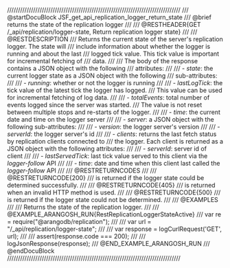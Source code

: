 ////////////////////////////////////////////////////////////////////////////////
/// @startDocuBlock JSF_get_api_replication_logger_return_state
/// @brief returns the state of the replication logger
///
/// @RESTHEADER{GET /_api/replication/logger-state, Return replication logger state}
///
/// @RESTDESCRIPTION
/// Returns the current state of the server's replication logger. The state will
/// include information about whether the logger is running and about the last
/// logged tick value. This tick value is important for incremental fetching of
/// data.
///
/// The body of the response contains a JSON object with the following
/// attributes:
///
/// - *state*: the current logger state as a JSON object with the following
///   sub-attributes:
///
///   - *running*: whether or not the logger is running
///
///   - *lastLogTick*: the tick value of the latest tick the logger has logged.
///     This value can be used for incremental fetching of log data.
///
///   - *totalEvents*: total number of events logged since the server was started.
///     The value is not reset between multiple stops and re-starts of the logger.
///
///   - *time*: the current date and time on the logger server
///
/// - *server*: a JSON object with the following sub-attributes:
///
///   - *version*: the logger server's version
///
///   - *serverId*: the logger server's id
///
/// - *clients*: returns the last fetch status by replication clients connected to
///   the logger. Each client is returned as a JSON object with the following attributes:
///
///   - *serverId*: server id of client
///
///   - *lastServedTick*: last tick value served to this client via the *logger-follow* API
///
///   - *time*: date and time when this client last called the *logger-follow* API
///
/// @RESTRETURNCODES
///
/// @RESTRETURNCODE{200}
/// is returned if the logger state could be determined successfully.
///
/// @RESTRETURNCODE{405}
/// is returned when an invalid HTTP method is used.
///
/// @RESTRETURNCODE{500}
/// is returned if the logger state could not be determined.
///
/// @EXAMPLES
///
/// Returns the state of the replication logger.
///
/// @EXAMPLE_ARANGOSH_RUN{RestReplicationLoggerStateActive}
///     var re = require("@arangodb/replication");
///
///     var url = "/_api/replication/logger-state";
///
///     var response = logCurlRequest('GET', url);
///
///     assert(response.code === 200);
///
///     logJsonResponse(response);
/// @END_EXAMPLE_ARANGOSH_RUN
/// @endDocuBlock
////////////////////////////////////////////////////////////////////////////////